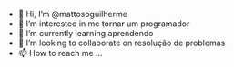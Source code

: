 - 👋 Hi, I’m @mattosoguilherme
- 👀 I’m interested in  me tornar um programador 
- 🌱 I’m currently learning  aprendendo
- 💞️ I’m looking to collaborate on resolução de problemas
- 📫 How to reach me ...

<!---
mattosoguilherme/mattosoguilherme is a ✨ special ✨ repository because its `README.md` (this file) appears on your GitHub profile.
You can click the Preview link to take a look at your changes.
--->
